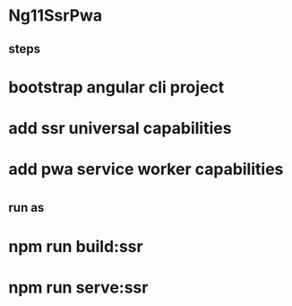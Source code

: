 # Ng11SsrPwa


## steps

# bootstrap angular cli project
# add ssr universal capabilities
# add pwa service worker capabilities
#

## run as
# npm run build:ssr
# npm run serve:ssr